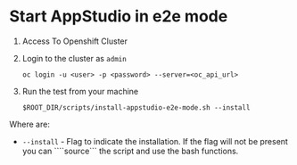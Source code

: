 # Start AppStudio in e2e mode

1. Access To Openshift Cluster

2. Login to the cluster as `admin`

   ```
   oc login -u <user> -p <password> --server=<oc_api_url>
   ```

3. Run the test from your machine

   ```
   $ROOT_DIR/scripts/install-appstudio-e2e-mode.sh --install
   ```

Where are:

- `--install` - Flag to indicate the installation. If the flag will not be present you can ````source``` the script and use the bash functions.
